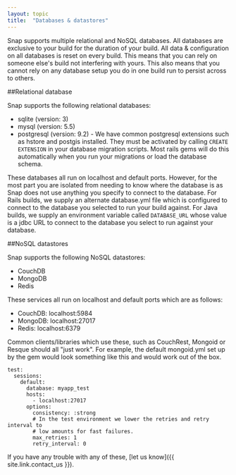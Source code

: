 ```yaml
---
layout: topic
title:  "Databases & datastores"
---
```


Snap supports multiple relational and NoSQL databases. All databases are exclusive to your build for the duration of your build. All data & configuration on all databases is reset on every build. This means that you can rely on someone else's build not interfering with yours. This also means that you cannot rely on any database setup you do in one build run to persist across to others.

##Relational database

Snap supports the following relational databases:

* sqlite (version: 3)
* mysql (version: 5.5)
* postgresql (version: 9.2) - We have common postgresql extensions such as hstore and postgis installed. They must be activated by calling `CREATE EXTENSION` in your database migration scripts. Most rails gems will do this automatically when you run your migrations or load the database schema.

These databases all run on localhost and default ports. However, for the most part you are isolated from needing to know where the database is as Snap does not use anything you specify to connect to the database. For Rails builds, we supply an alternate database.yml file which is configured to connect to the database you selected to run your build against. For Java builds, we supply an environment variable called `DATABASE_URL` whose value is a jdbc URL to connect to the database you select to run against your database.

##NoSQL datastores

Snap supports the following NoSQL datastores:

* CouchDB
* MongoDB
* Redis

These services all run on localhost and default ports which are as follows:

* CouchDB: localhost:5984
* MongoDB: localhost:27017
* Redis:   localhost:6379

Common clients/libraries which use these, such as CouchRest, Mongoid or Resque should all "just work". For example, the default mongoid.yml set up by the gem would look something like this and would work out of the box.

```
test:
  sessions:
    default:
      database: myapp_test
      hosts:
        - localhost:27017
      options:
        consistency: :strong
        # In the test environment we lower the retries and retry interval to
        # low amounts for fast failures.
        max_retries: 1
        retry_interval: 0
```

If you have any trouble with any of these, [let us know]({{ site.link.contact_us }}).
